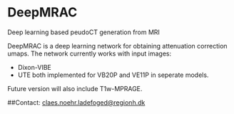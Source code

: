 # DeepMRAC
Deep learning based peudoCT generation from MRI

DeepMRAC is a deep learning network for obtaining attenuation correction umaps. The network currently works with input images:
 - Dixon-VIBE
 - UTE
both implemented for VB20P and VE11P in seperate models.

Future version will also include T1w-MPRAGE. 

##Contact: 
claes.noehr.ladefoged@regionh.dk


